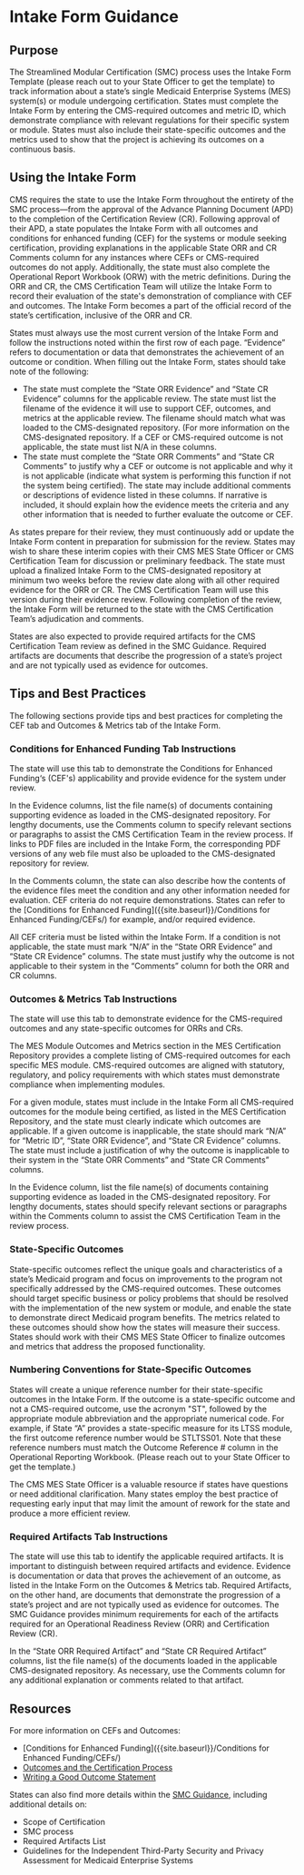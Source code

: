 # Intake Form Guidance

## Purpose

The Streamlined Modular Certification (SMC) process uses the Intake Form Template (please reach out to your State Officer to get the template) to track information about a state’s single Medicaid Enterprise Systems (MES) system(s) or module undergoing certification. States must complete the Intake Form by entering the CMS-required outcomes and metric ID, which demonstrate compliance with relevant regulations for their specific system or module. States must also include their state-specific outcomes and the metrics used to show that the project is achieving its outcomes on a continuous basis.

## Using the Intake Form

CMS requires the state to use the Intake Form throughout the entirety of the SMC process—from the approval of the Advance Planning Document (APD) to the completion of the Certification Review (CR). Following approval of their APD, a state populates the Intake Form with all outcomes and conditions for enhanced funding (CEF) for the systems or module seeking certification, providing explanations in the applicable State ORR and CR Comments column for any instances where CEFs or CMS-required outcomes do not apply. Additionally, the state must also complete the Operational Report Workbook (ORW) with the metric definitions. During the ORR and CR, the CMS Certification Team will utilize the Intake Form to record their evaluation of the state's demonstration of compliance with CEF and outcomes. The Intake Form becomes a part of the official record of the state’s certification, inclusive of the ORR and CR.

States must always use the most current version of the Intake Form and follow the instructions noted within the first row of each page. “Evidence” refers to documentation or data that demonstrates the achievement of an outcome or condition. When filling out the Intake Form, states should take note of the following:
-	The state must complete the “State ORR Evidence” and “State CR Evidence” columns for the applicable review. The state must list the filename of the evidence it will use to support CEF, outcomes, and metrics at the applicable review. The filename should match what was loaded to the CMS-designated repository. (For more information on the CMS-designated repository.  If a CEF or CMS-required outcome is not applicable, the state must list N/A in these columns.
-	The state must complete the “State ORR Comments” and “State CR Comments” to justify why a CEF or outcome is not applicable and why it is not applicable (indicate what system is performing this function if not the system being certified). The state may include additional comments or descriptions of evidence listed in these columns. If narrative is included, it should explain how the evidence meets the criteria and any other information that is needed to further evaluate the outcome or CEF.

As states prepare for their review, they must continuously add or update the Intake Form content in preparation for submission for the review. States may wish to share these interim copies with their CMS MES State Officer or CMS Certification Team for discussion or preliminary feedback. The state must upload a finalized Intake Form to the CMS-designated repository at minimum two weeks before the review date along with all other required evidence for the ORR or CR. The CMS Certification Team will use this version during their evidence review. Following completion of the review, the Intake Form will be returned to the state with the CMS Certification Team’s adjudication and comments.

States are also expected to provide required artifacts for the CMS Certification Team review as defined in the SMC Guidance. Required artifacts are documents that describe the progression of a state’s project and are not typically used as evidence for outcomes.

## Tips and Best Practices

The following sections provide tips and best practices for completing the CEF tab and Outcomes & Metrics tab of the Intake Form.

### Conditions for Enhanced Funding Tab Instructions  
The state will use this tab to demonstrate the Conditions for Enhanced Funding‘s (CEF's) applicability and provide evidence for the system under review.

In the Evidence columns, list the file name(s) of documents containing supporting evidence as loaded in the CMS-designated repository. For lengthy documents, use the Comments column to specify relevant sections or paragraphs to assist the CMS Certification Team in the review process. If links to PDF files are included in the Intake Form, the corresponding PDF versions of any web file must also be uploaded to the CMS-designated repository for review.

In the Comments column, the state can also describe how the contents of the evidence files meet the condition and any other information needed for evaluation. CEF criteria do not require demonstrations. States can refer to the [Conditions for Enhanced Funding]({{site.baseurl}}/Conditions for Enhanced Funding/CEFs/) for example, and/or required evidence.

All CEF criteria must be listed within the Intake Form. If a condition is not applicable, the state must mark “N/A” in the “State ORR Evidence” and “State CR Evidence” columns. The state must justify why the outcome is not applicable to their system in the “Comments” column for both the ORR and CR columns.
 

### Outcomes & Metrics Tab Instructions  
The state will use this tab to demonstrate evidence for the CMS-required outcomes and any state-specific outcomes for ORRs and CRs.

The MES Module Outcomes and Metrics section in the MES Certification Repository provides a complete listing of CMS-required outcomes for each specific MES module. CMS-required outcomes are aligned with statutory, regulatory, and policy requirements with which states must demonstrate compliance when implementing modules. 

For a given module, states must include in the Intake Form all CMS-required outcomes for the module being certified, as listed in the MES Certification Repository, and the state must clearly indicate which outcomes are applicable. If a given outcome is inapplicable, the state should mark “N/A” for “Metric ID”, “State ORR Evidence”, and “State CR Evidence” columns. The state must include a justification of why the outcome is inapplicable to their system in the “State ORR Comments” and “State CR Comments” columns. 

In the Evidence column, list the file name(s) of documents containing supporting evidence as loaded in the CMS-designated repository. For lengthy documents, states should specify relevant sections or paragraphs within the Comments column to assist the CMS Certification Team in the review process.

### State-Specific Outcomes
State-specific outcomes reflect the unique goals and characteristics of a state’s Medicaid program and focus on improvements to the program not specifically addressed by the CMS-required outcomes. These outcomes should target specific business or policy problems that should be resolved with the implementation of the new system or module, and enable the state to demonstrate direct Medicaid program benefits. The metrics related to these outcomes should show how the states will measure their success. States should work with their CMS MES State Officer to finalize outcomes and metrics that address the proposed functionality.

### Numbering Conventions for State-Specific Outcomes
States will create a unique reference number for their state-specific outcomes in the Intake Form. If the outcome is a state-specific outcome and not a CMS-required outcome, use the acronym "ST", followed by the appropriate module abbreviation and the appropriate numerical code. For example, if State “A” provides a state-specific measure for its LTSS module, the first outcome reference number would be STLTSS01. Note that these reference numbers must match the Outcome Reference # column in the Operational Reporting Workbook. (Please reach out to your State Officer to get the template.)

The CMS MES State Officer is a valuable resource if states have questions or need additional clarification. Many states employ the best practice of requesting early input that may limit the amount of rework for the state and produce a more efficient review.

### Required Artifacts Tab Instructions
The state will use this tab to identify the applicable required artifacts. It is important to distinguish between required artifacts and evidence. Evidence is documentation or data that proves the achievement of an outcome, as listed in the Intake Form on the Outcomes & Metrics tab. Required Artifacts, on the other hand, are documents that demonstrate the progression of a state’s project and are not typically used as evidence for outcomes.  The SMC Guidance provides minimum requirements for each of the artifacts required for an Operational Readiness Review (ORR) and Certification Review (CR).

In the “State ORR Required Artifact” and “State CR Required Artifact” columns, list the file name(s) of the documents loaded in the applicable CMS-designated repository.  As necessary, use the Comments column for any additional explanation or comments related to that artifact.

## Resources
For more information on CEFs and Outcomes:
-	[Conditions for Enhanced Funding]({{site.baseurl}}/Conditions for Enhanced Funding/CEFs/) 
-	[Outcomes and the Certification Process]({{site.baseurl}}/certification-process) 
-	[Writing a Good Outcome Statement]({{site.baseurl}}/writing-outcome-statements) 

States can also find more details within the [SMC Guidance](https://www.medicaid.gov/medicaid/data-and-systems/downloads/smc-certification-guidance.pdf), including additional details on:
-	Scope of Certification
-	SMC process
-	Required Artifacts List
-	Guidelines for the Independent Third-Party Security and Privacy Assessment for Medicaid Enterprise Systems
